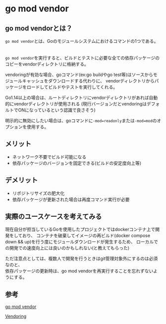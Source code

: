 # go mod vendor

## go mod vendorとは？

`go mod vendor`とは、Goのモジュールシステムにおけるコマンドの1つである。 　

`go mod vendor`を実行すると、ビルドとテストに必要な全ての依存パッケージのコピーをvendorディレクトリに格納する。

vendoringが有効な場合、goコマンド(ex:go buildやgo test等)はソースからモジュールキャッシュをダウンロードする代わりに、
vendorディレクトリからパッケージをロードしてビルドやテストを実行してくれる。

Go1.14以上の場合は、ルートディレクトリにvendorディレクトリがあれば自動的にvendorディレクトリが使用される
(現行バージョンだとvendoringはデフォルトでONになっているという認識で良さそう)

明示的に無効にしたい場合は、goコマンドに`-mod=readonly`または`-mod=mod`のオプションを使用する。

## メリット

- ネットワーク不要でビルド可能になる
- 依存パッケージのバージョンを固定できる(ビルドの安定度向上等)

## デメリット

- リポジトリサイズの肥大化
- 依存パッケージが更新された場合は再度コマンド実行が必要

## 実際のユースケースを考えてみる

現在自分が担当しているGoを使用したプロジェクトではdockerコンテナ上で開発をしており、
コンテナを破棄してイメージの再ビルド(docker compose down && up)を行う度にモジュールダウンロードが発生するため、
ローカルでの開発での速度向上には良いのかもしれない(と教えてもらった)

ただ注意点としては、複数人で開発を行うときはgit管理対象外にするのは必須なのと、<br>
依存パッケージの更新時は、go mod vendorを再実行することを忘れずないようにする。

## 参考

[go mod vendor](https://go.dev/ref/mod#go-mod-vendor)

[Vendoring](https://go.dev/ref/mod#vendoring)
